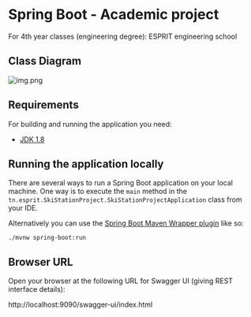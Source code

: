 # Spring Boot - Academic project  
For 4th year classes (engineering degree): ESPRIT engineering school

## Class Diagram

![img.png](img.png)

## Requirements

For building and running the application you need:

- [JDK 1.8](http://www.oracle.com/technetwork/java/javase/downloads/jdk8-downloads-2133151.html)

## Running the application locally

There are several ways to run a Spring Boot application on your local machine.
One way is to execute the `main` method in the `tn.esprit.SkiStationProject.SkiStationProjectApplication` class from your IDE.

Alternatively you can use the [Spring Boot Maven Wrapper plugin](https://maven.apache.org/wrapper/) like so:

```shell
./mvnw spring-boot:run
```
## Browser URL

Open your browser at the following URL for Swagger UI (giving REST interface details):

http://localhost:9090/swagger-ui/index.html 

